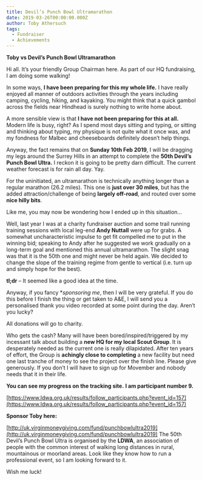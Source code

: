 ```yaml
---
title: Devil’s Punch Bowl Ultramarathon
date: 2019-03-26T00:00:00.000Z
author: Toby Athersuch
tags:
  - Fundraiser
  - Achievements
---
```


**Toby vs Devil’s Punch Bowl Ultramarathon**

Hi all. It’s your friendly Group Chairman here. As part of our HQ fundraising, I am doing some walking!

In some ways, **I have been preparing for this my whole life.**
I have really enjoyed all manner of outdoors activities through the years including camping, cycling, hiking, and kayaking. You might think that a quick gambol across the fields near Hindhead is surely nothing to write home about.

A more sensible view is that **I have not been preparing for this at all.**
Modern life is busy, right? As I spend most days sitting and typing, or sitting and thinking about typing, my physique is not quite what it once was, and my fondness for Malbec and cheeseboards definitely doesn’t help things.

Anyway, the fact remains that on **Sunday 10th Feb 2019**, I will be dragging my legs around the Surrey Hills in an attempt to complete the **50th Devil’s Punch Bowl Ultra.** I reckon it is going to be pretty darn difficult. The current weather forecast is for rain all day. Yay.

For the uninitiated, an ultramarathon is technically anything longer than a regular marathon (26.2 miles). This one is **just over 30 miles**, but has the added attraction/challenge of being **largely off-road**, and routed over some **nice hilly bits**.

Like me, you may now be wondering how I ended up in this situation…

Well, last year I was at a charity fundraiser auction and some trail running training sessions with local leg-end **Andy Nuttall** were up for grabs. A somewhat uncharacteristic impulse to get fit compelled me to put in the winning bid; speaking to Andy after he suggested we work gradually on a long-term goal and mentioned this annual ultramarathon. The slight snag was that it is the 50th one and might never be held again. We decided to change the slope of the training regime from gentle to vertical (i.e. turn up and simply hope for the best).

**tl;dr** – It seemed like a good idea at the time.

Anyway, if you fancy **sponsoring me*, then I will be very grateful. If you do this before I finish the thing or get taken to A&E, I will send you a personalised thank you video recorded at some point during the day. Aren’t you lucky?

All donations will go to charity.

Who gets the cash? Many will have been bored/inspired/triggered by my incessant talk about building a **new HQ for my local Scout Group**. It is desperately needed as the current one is really dilapidated. After ten years of effort, the Group is **achingly close to completing** a new facility but need one last tranche of money to see the project over the finish line. Please give generously. If you don’t I will have to sign up for Movember and nobody needs that it in their life.

**You can see my progress on the tracking site.**
**I am participant number 9.**

[https://www.ldwa.org.uk/results/follow_participants.php?event_id=157](https://www.ldwa.org.uk/results/follow_participants.php?event_id=157)

**Sponsor Toby here:**

[http://uk.virginmoneygiving.com/fund/punchbowlultra2019](http://uk.virginmoneygiving.com/fund/punchbowlultra2019)
The 50th Devil’s Punch Bowl Ultra is organised by the **LDWA**, an association of people with the common interest of walking long distances in rural, mountainous or moorland areas. Look like they know how to run a professional event, so I am looking forward to it.

Wish me luck!